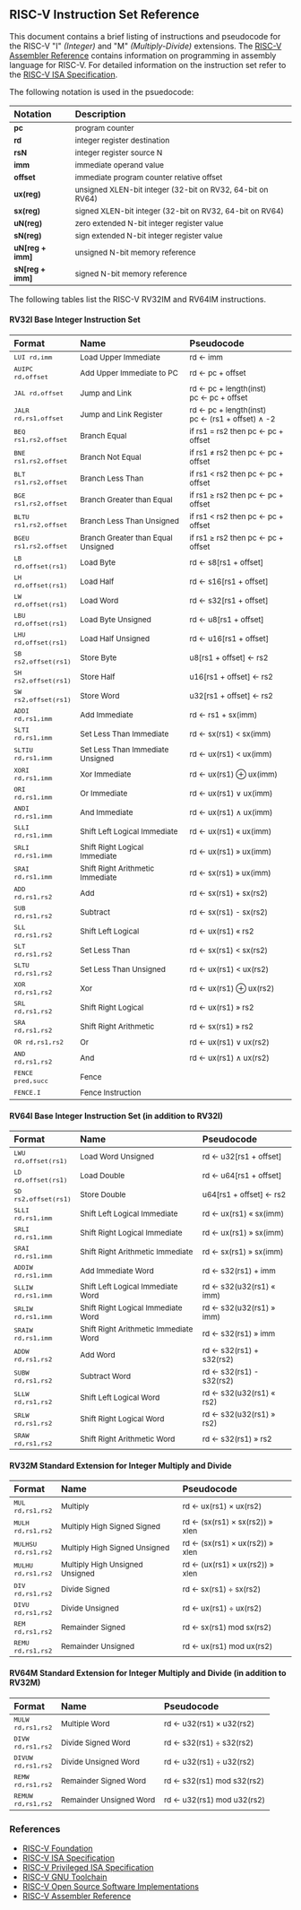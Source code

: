 ## RISC-V Instruction Set Reference

This document contains a brief listing of instructions and pseudocode
for the RISC-V "I" _(Integer)_ and "M" _(Multiply-Divide)_
extensions. The [RISC-V Assembler Reference](/riscv/asm) contains
information on programming in assembly language for RISC-V.
For detailed information on the instruction set refer to the
[RISC-V ISA Specification](http://riscv.org/specifications/).

The following notation is used in the psuedocode:

Notation | Description
:-- | :---
<sub><strong>pc</strong></sub>            | <sub>program counter</sub>
<sub><strong>rd</strong></sub>            | <sub>integer register destination</sub>
<sub><strong>rsN</strong></sub>           | <sub>integer register source N</sub>
<sub><strong>imm</strong></sub>           | <sub>immediate operand value</sub>
<sub><strong>offset</strong></sub>        | <sub>immediate program counter relative offset</sub>
<sub><strong>ux(reg)</strong></sub>       | <sub>unsigned XLEN-bit integer (32-bit on RV32, 64-bit on RV64)</sub>
<sub><strong>sx(reg)</strong></sub>       | <sub>signed XLEN-bit integer (32-bit on RV32, 64-bit on RV64)</sub>
<sub><strong>uN(reg)</strong></sub>       | <sub>zero extended N-bit integer register value</sub>
<sub><strong>sN(reg)</strong></sub>       | <sub>sign extended N-bit integer register value</sub>
<sub><strong>uN[reg + imm]</strong></sub> | <sub>unsigned N-bit memory reference</sub>
<sub><strong>sN[reg + imm]</strong></sub> | <sub>signed N-bit memory reference</sub>

The following tables list the RISC-V RV32IM and RV64IM instructions.

#### RV32I Base Integer Instruction Set

Format | Name | Pseudocode
:-- | :-- | :--
<code><sub>LUI rd,imm</sub></code> | <sub>Load Upper Immediate</sub> | <sub>rd ← imm</sub>
<code><sub>AUIPC rd,offset</sub></code> | <sub>Add Upper Immediate to PC</sub> | <sub>rd ← pc + offset</sub>
<code><sub>JAL rd,offset</sub></code> | <sub>Jump and Link</sub> | <sub>rd ← pc + length(inst)<br/>pc ← pc + offset</sub>
<code><sub>JALR rd,rs1,offset</sub></code> | <sub>Jump and Link Register</sub> | <sub>rd ← pc + length(inst)<br/>pc ← (rs1 + offset) ∧ -2</sub>
<code><sub>BEQ rs1,rs2,offset</sub></code> | <sub>Branch Equal</sub> | <sub>if rs1 = rs2 then pc ← pc + offset</sub>
<code><sub>BNE rs1,rs2,offset</sub></code> | <sub>Branch Not Equal</sub> | <sub>if rs1 ≠ rs2 then pc ← pc + offset</sub>
<code><sub>BLT rs1,rs2,offset</sub></code> | <sub>Branch Less Than</sub> | <sub>if rs1 < rs2 then pc ← pc + offset</sub>
<code><sub>BGE rs1,rs2,offset</sub></code> | <sub>Branch Greater than Equal</sub> | <sub>if rs1 ≥ rs2 then pc ← pc + offset</sub>
<code><sub>BLTU rs1,rs2,offset</sub></code> | <sub>Branch Less Than Unsigned</sub> | <sub>if rs1 < rs2 then pc ← pc + offset</sub>
<code><sub>BGEU rs1,rs2,offset</sub></code> | <sub>Branch Greater than Equal Unsigned</sub> | <sub>if rs1 ≥ rs2 then pc ← pc + offset</sub>
<code><sub>LB rd,offset(rs1)</sub></code> | <sub>Load Byte</sub> | <sub>rd ← s8[rs1 + offset]</sub>
<code><sub>LH rd,offset(rs1)</sub></code> | <sub>Load Half</sub> | <sub>rd ← s16[rs1 + offset]</sub>
<code><sub>LW rd,offset(rs1)</sub></code> | <sub>Load Word</sub> | <sub>rd ← s32[rs1 + offset]</sub>
<code><sub>LBU rd,offset(rs1)</sub></code> | <sub>Load Byte Unsigned</sub> | <sub>rd ← u8[rs1 + offset]</sub>
<code><sub>LHU rd,offset(rs1)</sub></code> | <sub>Load Half Unsigned</sub> | <sub>rd ← u16[rs1 + offset]</sub>
<code><sub>SB rs2,offset(rs1)</sub></code> | <sub>Store Byte</sub> | <sub>u8[rs1 + offset] ← rs2</sub>
<code><sub>SH rs2,offset(rs1)</sub></code> | <sub>Store Half</sub> | <sub>u16[rs1 + offset] ← rs2</sub>
<code><sub>SW rs2,offset(rs1)</sub></code> | <sub>Store Word</sub> | <sub>u32[rs1 + offset] ← rs2</sub>
<code><sub>ADDI rd,rs1,imm</sub></code> | <sub>Add Immediate</sub> | <sub>rd ← rs1 + sx(imm)</sub>
<code><sub>SLTI rd,rs1,imm</sub></code> | <sub>Set Less Than Immediate</sub> | <sub>rd ← sx(rs1) < sx(imm)</sub>
<code><sub>SLTIU rd,rs1,imm</sub></code> | <sub>Set Less Than Immediate Unsigned</sub> | <sub>rd ← ux(rs1) < ux(imm)</sub>
<code><sub>XORI rd,rs1,imm</sub></code> | <sub>Xor Immediate</sub> | <sub>rd ← ux(rs1) ⊕ ux(imm)</sub>
<code><sub>ORI rd,rs1,imm</sub></code> | <sub>Or Immediate</sub> | <sub>rd ← ux(rs1) ∨ ux(imm)</sub>
<code><sub>ANDI rd,rs1,imm</sub></code> | <sub>And Immediate</sub> | <sub>rd ← ux(rs1) ∧ ux(imm)</sub>
<code><sub>SLLI rd,rs1,imm</sub></code> | <sub>Shift Left Logical Immediate</sub> | <sub>rd ← ux(rs1) « ux(imm)</sub>
<code><sub>SRLI rd,rs1,imm</sub></code> | <sub>Shift Right Logical Immediate</sub> | <sub>rd ← ux(rs1) » ux(imm)</sub>
<code><sub>SRAI rd,rs1,imm</sub></code> | <sub>Shift Right Arithmetic Immediate</sub> | <sub>rd ← sx(rs1) » ux(imm)</sub>
<code><sub>ADD rd,rs1,rs2</sub></code> | <sub>Add</sub> | <sub>rd ← sx(rs1) + sx(rs2)</sub>
<code><sub>SUB rd,rs1,rs2</sub></code> | <sub>Subtract</sub> | <sub>rd ← sx(rs1) - sx(rs2)</sub>
<code><sub>SLL rd,rs1,rs2</sub></code> | <sub>Shift Left Logical</sub> | <sub>rd ← ux(rs1) « rs2</sub>
<code><sub>SLT rd,rs1,rs2</sub></code> | <sub>Set Less Than</sub> | <sub>rd ← sx(rs1) < sx(rs2)</sub>
<code><sub>SLTU rd,rs1,rs2</sub></code> | <sub>Set Less Than Unsigned</sub> | <sub>rd ← ux(rs1) < ux(rs2)</sub>
<code><sub>XOR rd,rs1,rs2</sub></code> | <sub>Xor</sub> | <sub>rd ← ux(rs1) ⊕ ux(rs2)</sub>
<code><sub>SRL rd,rs1,rs2</sub></code> | <sub>Shift Right Logical</sub> | <sub>rd ← ux(rs1) » rs2</sub>
<code><sub>SRA rd,rs1,rs2</sub></code> | <sub>Shift Right Arithmetic</sub> | <sub>rd ← sx(rs1) » rs2</sub>
<code><sub>OR rd,rs1,rs2</sub></code> | <sub>Or</sub> | <sub>rd ← ux(rs1) ∨ ux(rs2)</sub>
<code><sub>AND rd,rs1,rs2</sub></code> | <sub>And</sub> | <sub>rd ← ux(rs1) ∧ ux(rs2)</sub>
<code><sub>FENCE pred,succ</sub></code> | <sub>Fence</sub> | <sub></sub>
<code><sub>FENCE.I </sub></code> | <sub>Fence Instruction</sub> | <sub></sub>

#### RV64I Base Integer Instruction Set (in addition to RV32I)

Format | Name | Pseudocode
:-- | :-- | :--
<code><sub>LWU rd,offset(rs1)</sub></code> | <sub>Load Word Unsigned</sub> | <sub>rd ← u32[rs1 + offset]</sub>
<code><sub>LD rd,offset(rs1)</sub></code> | <sub>Load Double</sub> | <sub>rd ← u64[rs1 + offset]</sub>
<code><sub>SD rs2,offset(rs1)</sub></code> | <sub>Store Double</sub> | <sub>u64[rs1 + offset] ← rs2</sub>
<code><sub>SLLI rd,rs1,imm</sub></code> | <sub>Shift Left Logical Immediate</sub> | <sub>rd ← ux(rs1) « sx(imm)</sub>
<code><sub>SRLI rd,rs1,imm</sub></code> | <sub>Shift Right Logical Immediate</sub> | <sub>rd ← ux(rs1) » sx(imm)</sub>
<code><sub>SRAI rd,rs1,imm</sub></code> | <sub>Shift Right Arithmetic Immediate</sub> | <sub>rd ← sx(rs1) » sx(imm)</sub>
<code><sub>ADDIW rd,rs1,imm</sub></code> | <sub>Add Immediate Word</sub> | <sub>rd ← s32(rs1) + imm</sub>
<code><sub>SLLIW rd,rs1,imm</sub></code> | <sub>Shift Left Logical Immediate Word</sub> | <sub>rd ← s32(u32(rs1) « imm)</sub>
<code><sub>SRLIW rd,rs1,imm</sub></code> | <sub>Shift Right Logical Immediate Word</sub> | <sub>rd ← s32(u32(rs1) » imm)</sub>
<code><sub>SRAIW rd,rs1,imm</sub></code> | <sub>Shift Right Arithmetic Immediate Word</sub> | <sub>rd ← s32(rs1) » imm</sub>
<code><sub>ADDW rd,rs1,rs2</sub></code> | <sub>Add Word</sub> | <sub>rd ← s32(rs1) + s32(rs2)</sub>
<code><sub>SUBW rd,rs1,rs2</sub></code> | <sub>Subtract Word</sub> | <sub>rd ← s32(rs1) - s32(rs2)</sub>
<code><sub>SLLW rd,rs1,rs2</sub></code> | <sub>Shift Left Logical Word</sub> | <sub>rd ← s32(u32(rs1) « rs2)</sub>
<code><sub>SRLW rd,rs1,rs2</sub></code> | <sub>Shift Right Logical Word</sub> | <sub>rd ← s32(u32(rs1) » rs2)</sub>
<code><sub>SRAW rd,rs1,rs2</sub></code> | <sub>Shift Right Arithmetic Word</sub> | <sub>rd ← s32(rs1) » rs2</sub>

#### RV32M Standard Extension for Integer Multiply and Divide

Format | Name | Pseudocode
:-- | :-- | :--
<code><sub>MUL rd,rs1,rs2</sub></code> | <sub>Multiply</sub> | <sub>rd ← ux(rs1) × ux(rs2)</sub>
<code><sub>MULH rd,rs1,rs2</sub></code> | <sub>Multiply High Signed Signed</sub> | <sub>rd ← (sx(rs1) × sx(rs2)) » xlen</sub>
<code><sub>MULHSU rd,rs1,rs2</sub></code> | <sub>Multiply High Signed Unsigned</sub> | <sub>rd ← (sx(rs1) × ux(rs2)) » xlen</sub>
<code><sub>MULHU rd,rs1,rs2</sub></code> | <sub>Multiply High Unsigned Unsigned</sub> | <sub>rd ← (ux(rs1) × ux(rs2)) » xlen</sub>
<code><sub>DIV rd,rs1,rs2</sub></code> | <sub>Divide Signed</sub> | <sub>rd ← sx(rs1) ÷ sx(rs2)</sub>
<code><sub>DIVU rd,rs1,rs2</sub></code> | <sub>Divide Unsigned</sub> | <sub>rd ← ux(rs1) ÷ ux(rs2)</sub>
<code><sub>REM rd,rs1,rs2</sub></code> | <sub>Remainder Signed</sub> | <sub>rd ← sx(rs1) mod sx(rs2)</sub>
<code><sub>REMU rd,rs1,rs2</sub></code> | <sub>Remainder Unsigned</sub> | <sub>rd ← ux(rs1) mod ux(rs2)</sub>

#### RV64M Standard Extension for Integer Multiply and Divide (in addition to RV32M)

Format | Name | Pseudocode
:-- | :-- | :--
<code><sub>MULW rd,rs1,rs2</sub></code> | <sub>Multiple Word</sub> | <sub>rd ← u32(rs1) × u32(rs2)</sub>
<code><sub>DIVW rd,rs1,rs2</sub></code> | <sub>Divide Signed Word</sub> | <sub>rd ← s32(rs1) ÷ s32(rs2)</sub>
<code><sub>DIVUW rd,rs1,rs2</sub></code> | <sub>Divide Unsigned Word</sub> | <sub>rd ← u32(rs1) ÷ u32(rs2)</sub>
<code><sub>REMW rd,rs1,rs2</sub></code> | <sub>Remainder Signed Word</sub> | <sub>rd ← s32(rs1) mod s32(rs2)</sub>
<code><sub>REMUW rd,rs1,rs2</sub></code> | <sub>Remainder Unsigned Word</sub> | <sub>rd ← u32(rs1) mod u32(rs2)</sub>

### References

- [RISC-V Foundation](https://riscv.org/)
- [RISC-V ISA Specification](https://riscv.org/specifications/)
- [RISC-V Privileged ISA Specification](https://riscv.org/specifications/privileged-isa/)
- [RISC-V GNU Toolchain](https://github.com/riscv/riscv-gnu-toolchain/)
- [RISC-V Open Source Software Implementations](/riscv/software)
- [RISC-V Assembler Reference](/riscv/asm)
